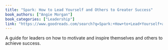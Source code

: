 ```yaml
---
title: "Spark: How to Lead Yourself and Others to Greater Success"
book_authors: ["Angie Morgan"]
book_categories: ["Leadership"]
link: "https://www.goodreads.com/search?q=Spark:+How+to+Lead+Yourself+and+Others+to+Greater+Success+Angie+Morgan"
---
```


A guide for leaders on how to motivate and inspire themselves and others to achieve success.
